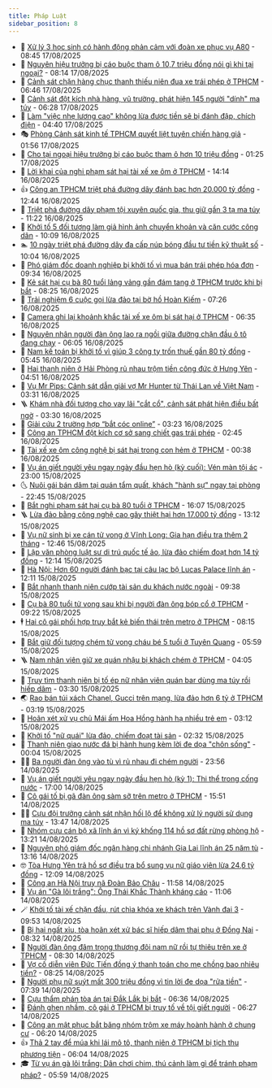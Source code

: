 ```yaml
---
title: Pháp Luật
sidebar_position: 8
---
```


<!-- dantri-phap-luat:START -->
- 🌊 [Xử lý 3 học sinh có hành động phản cảm với đoàn xe phục vụ A80](https://dantri.com.vn/phap-luat/xu-ly-3-hoc-sinh-co-hanh-dong-phan-cam-voi-doan-xe-phuc-vu-a80-20250817154016108.htm) - 08:45 17/08/2025
- 🐲 [Nguyên hiệu trưởng bị cáo buộc tham ô 10,7 triệu đồng nói gì khi tại ngoại?](https://dantri.com.vn/phap-luat/nguyen-hieu-truong-bi-cao-buoc-tham-o-107-trieu-dong-noi-gi-khi-tai-ngoai-20250817133130480.htm) - 08:14 17/08/2025
- 🌁 [Cảnh sát chặn hàng chục thanh thiếu niên đua xe trái phép ở TPHCM](https://dantri.com.vn/phap-luat/canh-sat-chan-hang-chuc-thanh-thieu-nien-dua-xe-trai-phep-o-tphcm-20250817133311929.htm) - 06:46 17/08/2025
- 🎃 [Cảnh sát đột kích nhà hàng, vũ trường, phát hiện 145 người &quot;dính&quot; ma túy](https://dantri.com.vn/phap-luat/canh-sat-dot-kich-nha-hang-vu-truong-phat-hien-145-nguoi-dinh-ma-tuy-20250817130805515.htm) - 06:28 17/08/2025
- 🦅 [Làm &quot;việc nhẹ lương cao&quot; không lừa được tiền sẽ bị đánh đập, chích điện](https://dantri.com.vn/phap-luat/lam-viec-nhe-luong-cao-khong-lua-duoc-tien-se-bi-danh-dap-chich-dien-20250817110747016.htm) - 04:40 17/08/2025
- 🎭 [Phòng Cảnh sát kinh tế TPHCM quyết liệt tuyên chiến hàng giả](https://dantri.com.vn/phap-luat/phong-canh-sat-kinh-te-tphcm-quyet-liet-tuyen-chien-hang-gia-20250816041143580.htm) - 01:56 17/08/2025
- 🤗 [Cho tại ngoại hiệu trưởng bị cáo buộc tham ô hơn 10 triệu đồng](https://dantri.com.vn/phap-luat/cho-tai-ngoai-hieu-truong-bi-cao-buoc-tham-o-hon-10-trieu-dong-20250817080541212.htm) - 01:25 17/08/2025
- 🚀 [Lời khai của nghi phạm sát hại tài xế xe ôm ở TPHCM](https://dantri.com.vn/phap-luat/loi-khai-cua-nghi-pham-sat-hai-tai-xe-xe-om-o-tphcm-20250816201605612.htm) - 14:14 16/08/2025
- 👍 [Công an TPHCM triệt phá đường dây đánh bạc hơn 20.000 tỷ đồng](https://dantri.com.vn/phap-luat/cong-an-tphcm-triet-pha-duong-day-danh-bac-hon-20000-ty-dong-20250816191831376.htm) - 12:44 16/08/2025
- 🧐 [Triệt phá đường dây phạm tội xuyên quốc gia, thu giữ gần 3 tạ ma túy](https://dantri.com.vn/phap-luat/triet-pha-duong-day-pham-toi-xuyen-quoc-gia-thu-giu-gan-3-ta-ma-tuy-20250816180955520.htm) - 11:22 16/08/2025
- 🫶 [Khởi tố 5 đối tượng làm giả hình ảnh chuyển khoản và căn cước công dân](https://dantri.com.vn/phap-luat/khoi-to-5-doi-tuong-lam-gia-hinh-anh-chuyen-khoan-va-can-cuoc-cong-dan-20250816165209607.htm) - 10:09 16/08/2025
- 🏊 [10 ngày triệt phá đường dây đa cấp núp bóng đầu tư tiền kỹ thuật số](https://dantri.com.vn/phap-luat/10-ngay-triet-pha-duong-day-da-cap-nup-bong-dau-tu-tien-ky-thuat-so-20250816165156536.htm) - 10:04 16/08/2025
- 🌋 [Phó giám đốc doanh nghiệp bị khởi tố vì mua bán trái phép hóa đơn](https://dantri.com.vn/phap-luat/pho-giam-doc-doanh-nghiep-bi-khoi-to-vi-mua-ban-trai-phep-hoa-don-20250816161602389.htm) - 09:34 16/08/2025
- 👹 [Kẻ sát hại cụ bà 80 tuổi lảng vảng gần đám tang ở TPHCM trước khi bị bắt](https://dantri.com.vn/phap-luat/ke-sat-hai-cu-ba-80-tuoi-lang-vang-gan-dam-tang-o-tphcm-truoc-khi-bi-bat-20250816143221444.htm) - 08:25 16/08/2025
- 🫣 [Trải nghiệm 6 cuộc gọi lừa đảo tại bờ hồ Hoàn Kiếm](https://dantri.com.vn/phap-luat/trai-nghiem-6-cuoc-goi-lua-dao-tai-bo-ho-hoan-kiem-20250816141928534.htm) - 07:26 16/08/2025
- 🎃 [Camera ghi lại khoảnh khắc tài xế xe ôm bị sát hại ở TPHCM](https://dantri.com.vn/phap-luat/camera-ghi-lai-khoanh-khac-tai-xe-xe-om-bi-sat-hai-o-tphcm-20250816123853002.htm) - 06:35 16/08/2025
- 🌝 [Nguyên nhân người đàn ông lao ra ngồi giữa đường chặn đầu ô tô đang chạy](https://dantri.com.vn/phap-luat/nguyen-nhan-nguoi-dan-ong-lao-ra-ngoi-giua-duong-chan-dau-o-to-dang-chay-20250816123024269.htm) - 06:05 16/08/2025
- 🚀 [Nam kế toán bị khởi tố vì giúp 3 công ty trốn thuế gần 80 tỷ đồng](https://dantri.com.vn/phap-luat/nam-ke-toan-bi-khoi-to-vi-giup-3-cong-ty-tron-thue-gan-80-ty-dong-20250816122001545.htm) - 05:45 16/08/2025
- 🥷 [Hai thanh niên ở Hải Phòng rủ nhau trộm tiền công đức ở Hưng Yên](https://dantri.com.vn/phap-luat/hai-thanh-nien-o-hai-phong-ru-nhau-trom-tien-cong-duc-o-hung-yen-20250816113104061.htm) - 04:51 16/08/2025
- 👺 [Vụ Mr Pips: Cảnh sát dẫn giải vợ Mr Hunter từ Thái Lan về Việt Nam](https://dantri.com.vn/phap-luat/vu-mr-pips-canh-sat-dan-giai-vo-mr-hunter-tu-thai-lan-ve-viet-nam-20250816102814538.htm) - 03:31 16/08/2025
- 🪜 [Khám nhà đối tượng cho vay lãi &quot;cắt cổ&quot;, cảnh sát phát hiện điều bất ngờ](https://dantri.com.vn/phap-luat/kham-nha-doi-tuong-cho-vay-lai-cat-co-canh-sat-phat-hien-dieu-bat-ngo-20250816093926777.htm) - 03:30 16/08/2025
- 🦄 [Giải cứu 2 trường hợp “bắt cóc online”](https://dantri.com.vn/phap-luat/giai-cuu-2-truong-hop-bat-coc-online-20250816091803122.htm) - 03:23 16/08/2025
- 🦍 [Công an TPHCM đột kích cơ sở sang chiết gas trái phép](https://dantri.com.vn/phap-luat/cong-an-tphcm-dot-kich-co-so-sang-chiet-gas-trai-phep-20250816093907838.htm) - 02:45 16/08/2025
- 🌁 [Tài xế xe ôm công nghệ bị sát hại trong con hẻm ở TPHCM](https://dantri.com.vn/phap-luat/tai-xe-xe-om-cong-nghe-bi-sat-hai-trong-con-hem-o-tphcm-20250816040117471.htm) - 00:38 16/08/2025
- 💯 [Vụ án giết người yêu ngay ngày đầu hẹn hò &lpar;kỳ cuối&rpar;: Vén màn tội ác](https://dantri.com.vn/phap-luat/vu-an-giet-nguoi-yeu-ngay-ngay-dau-hen-ho-ky-cuoi-ven-man-toi-ac-20250804100325451.htm) - 23:00 15/08/2025
- 🌜 [Nuôi gái bán dâm tại quán tẩm quất, khách &quot;hành sự&quot; ngay tại phòng](https://dantri.com.vn/phap-luat/nuoi-gai-ban-dam-tai-quan-tam-quat-khach-hanh-su-ngay-tai-phong-20250816023649845.htm) - 22:45 15/08/2025
- 👹 [Bắt nghi phạm sát hại cụ bà 80 tuổi ở TPHCM](https://dantri.com.vn/phap-luat/bat-nghi-pham-sat-hai-cu-ba-80-tuoi-o-tphcm-20250815225646283.htm) - 16:07 15/08/2025
- 🪜 [Lừa đảo bằng công nghệ cao gây thiệt hại hơn 17.000 tỷ đồng](https://dantri.com.vn/phap-luat/lua-dao-bang-cong-nghe-cao-gay-thiet-hai-hon-17000-ty-dong-20250815155611948.htm) - 13:12 15/08/2025
- 🦩 [Vụ nữ sinh bị xe cán tử vong ở Vĩnh Long: Gia hạn điều tra thêm 2 tháng](https://dantri.com.vn/phap-luat/vu-nu-sinh-bi-xe-can-tu-vong-o-vinh-long-gia-han-dieu-tra-them-2-thang-20250815185740172.htm) - 12:46 15/08/2025
- 💂 [Lập văn phòng luật sư di trú quốc tế ảo, lừa đảo chiếm đoạt hơn 14 tỷ đồng](https://dantri.com.vn/phap-luat/lap-van-phong-luat-su-di-tru-quoc-te-ao-lua-dao-chiem-doat-hon-14-ty-dong-20250815184612437.htm) - 12:14 15/08/2025
- 💃 [Hà Nội: Hơn 60 người đánh bạc tại câu lạc bộ Lucas Palace lĩnh án](https://dantri.com.vn/phap-luat/ha-noi-hon-60-nguoi-danh-bac-tai-cau-lac-bo-lucas-palace-linh-an-20250815190627472.htm) - 12:11 15/08/2025
- 🧐 [Bắt nhanh thanh niên cướp tài sản du khách nước ngoài](https://dantri.com.vn/phap-luat/bat-nhanh-thanh-nien-cuop-tai-san-du-khach-nuoc-ngoai-20250815160503896.htm) - 09:38 15/08/2025
- 🤗 [Cụ bà 80 tuổi tử vong sau khi bị người đàn ông bóp cổ ở TPHCM](https://dantri.com.vn/phap-luat/cu-ba-80-tuoi-tu-vong-sau-khi-bi-nguoi-dan-ong-bop-co-o-tphcm-20250815154951038.htm) - 09:22 15/08/2025
- 🕴 [Hai cô gái phối hợp truy bắt kẻ biến thái trên metro ở TPHCM](https://dantri.com.vn/phap-luat/hai-co-gai-phoi-hop-truy-bat-ke-bien-thai-tren-metro-o-tphcm-20250815142502002.htm) - 08:15 15/08/2025
- 🐎 [Bắt giữ đối tượng chém tử vong cháu bé 5 tuổi ở Tuyên Quang](https://dantri.com.vn/phap-luat/bat-giu-doi-tuong-chem-tu-vong-chau-be-5-tuoi-o-tuyen-quang-20250815121650114.htm) - 05:59 15/08/2025
- 🪜 [Nam nhân viên giữ xe quán nhậu bị khách chém ở TPHCM](https://dantri.com.vn/phap-luat/nam-nhan-vien-giu-xe-quan-nhau-bi-khach-chem-o-tphcm-20250815091241424.htm) - 04:05 15/08/2025
- 🤭 [Truy tìm thanh niên bị tố ép nữ nhân viên quán bar dùng ma túy rồi hiếp dâm](https://dantri.com.vn/phap-luat/truy-tim-thanh-nien-bi-to-ep-nu-nhan-vien-quan-bar-dung-ma-tuy-roi-hiep-dam-20250815100727703.htm) - 03:30 15/08/2025
- 🌏 [Rao bán túi xách Chanel, Gucci trên mạng, lừa đảo hơn 6 tỷ ở TPHCM](https://dantri.com.vn/phap-luat/rao-ban-tui-xach-chanel-gucci-tren-mang-lua-dao-hon-6-ty-o-tphcm-20250815101027947.htm) - 03:19 15/08/2025
- 🎃 [Hoãn xét xử vụ chủ Mái ấm Hoa Hồng hành hạ nhiều trẻ em](https://dantri.com.vn/phap-luat/hoan-xet-xu-vu-chu-mai-am-hoa-hong-hanh-ha-nhieu-tre-em-20250815093536647.htm) - 03:12 15/08/2025
- 🗽 [Khởi tố &quot;nữ quái&quot; lừa đảo, chiếm đoạt tài sản](https://dantri.com.vn/phap-luat/khoi-to-nu-quai-lua-dao-chiem-doat-tai-san-20250815093016305.htm) - 02:32 15/08/2025
- 🌁 [Thanh niên giao nước đá bị hành hung kèm lời đe dọa &quot;chôn sống&quot;](https://dantri.com.vn/phap-luat/thanh-nien-giao-nuoc-da-bi-hanh-hung-kem-loi-de-doa-chon-song-20250815061823978.htm) - 00:04 15/08/2025
- 🧑‍💻 [Ba người đàn ông vào tù vì rủ nhau đi chém người](https://dantri.com.vn/phap-luat/ba-nguoi-dan-ong-vao-tu-vi-ru-nhau-di-chem-nguoi-20250814182004073.htm) - 23:56 14/08/2025
- 🌮 [Vụ án giết người yêu ngay ngày đầu hẹn hò &lpar;kỳ 1&rpar;: Thi thể trong cống nước](https://dantri.com.vn/phap-luat/vu-an-giet-nguoi-yeu-ngay-ngay-dau-hen-ho-ky-1-thi-the-trong-cong-nuoc-20250814185341809.htm) - 17:00 14/08/2025
- 🤗 [Cô gái tố bị gã đàn ông sàm sỡ trên metro ở TPHCM](https://dantri.com.vn/phap-luat/co-gai-to-bi-ga-dan-ong-sam-so-tren-metro-o-tphcm-20250814215320371.htm) - 15:51 14/08/2025
- 👨‍🏫 [Cựu đội trưởng cảnh sát nhận hối lộ để không xử lý người sử dụng ma túy](https://dantri.com.vn/phap-luat/cuu-doi-truong-canh-sat-nhan-hoi-lo-de-khong-xu-ly-nguoi-su-dung-ma-tuy-20250814202022716.htm) - 13:47 14/08/2025
- 🎉 [Nhóm cựu cán bộ xã lĩnh án vì ký khống 114 hồ sơ đất rừng phòng hộ](https://dantri.com.vn/phap-luat/nhom-cuu-can-bo-xa-linh-an-vi-ky-khong-114-ho-so-dat-rung-phong-ho-20250814195351253.htm) - 13:21 14/08/2025
- 🤗 [Nguyên phó giám đốc ngân hàng chi nhánh Gia Lai lĩnh án 25 năm tù](https://dantri.com.vn/phap-luat/nguyen-pho-giam-doc-ngan-hang-chi-nhanh-gia-lai-linh-an-25-nam-tu-20250814195223251.htm) - 13:16 14/08/2025
- 🤓 [Tòa Hưng Yên trả hồ sơ điều tra bổ sung vụ nữ giáo viên lừa 24,6 tỷ đồng](https://dantri.com.vn/phap-luat/toa-hung-yen-tra-ho-so-dieu-tra-bo-sung-vu-nu-giao-vien-lua-246-ty-dong-20250814184501804.htm) - 12:09 14/08/2025
- 👹 [Công an Hà Nội truy nã Đoàn Bảo Châu](https://dantri.com.vn/phap-luat/cong-an-ha-noi-truy-na-doan-bao-chau-20250814185523491.htm) - 11:58 14/08/2025
- 🐘 [Vụ án &quot;Gà lôi trắng&quot;: Ông Thái Khắc Thành kháng cáo](https://dantri.com.vn/phap-luat/vu-an-ga-loi-trang-ong-thai-khac-thanh-khang-cao-20250814180148931.htm) - 11:06 14/08/2025
- 🪄 [Khởi tố tài xế chặn đầu, rút chìa khóa xe khách trên Vành đai 3](https://dantri.com.vn/phap-luat/khoi-to-tai-xe-chan-dau-rut-chia-khoa-xe-khach-tren-vanh-dai-3-20250814165249412.htm) - 09:53 14/08/2025
- 💄 [Bị hại ngất xỉu, tòa hoãn xét xử bác sĩ hiếp dâm thai phụ ở Đồng Nai](https://dantri.com.vn/phap-luat/bi-hai-ngat-xiu-toa-hoan-xet-xu-bac-si-hiep-dam-thai-phu-o-dong-nai-20250814152747775.htm) - 08:32 14/08/2025
- 🐎 [Người đàn ông đâm trọng thương đôi nam nữ rồi tự thiêu trên xe ở TPHCM](https://dantri.com.vn/phap-luat/nguoi-dan-ong-dam-trong-thuong-doi-nam-nu-roi-tu-thieu-tren-xe-o-tphcm-20250814151848565.htm) - 08:30 14/08/2025
- 💯 [Vợ cố diễn viên Đức Tiến đồng ý thanh toán cho mẹ chồng bao nhiêu tiền?](https://dantri.com.vn/phap-luat/vo-co-dien-vien-duc-tien-dong-y-thanh-toan-cho-me-chong-bao-nhieu-tien-20250814151027967.htm) - 08:25 14/08/2025
- 💯 [Người phụ nữ suýt mất 300 triệu đồng vì tin lời đe dọa &quot;rửa tiền&quot;](https://dantri.com.vn/phap-luat/nguoi-phu-nu-suyt-mat-300-trieu-dong-vi-tin-loi-de-doa-rua-tien-20250814121955562.htm) - 07:39 14/08/2025
- 🌈 [Cựu thẩm phán tòa án tại Đắk Lắk bị bắt](https://dantri.com.vn/phap-luat/cuu-tham-phan-toa-an-tai-dak-lak-bi-bat-20250814132237623.htm) - 06:36 14/08/2025
- 🧠 [Đánh ghen nhầm, cô gái ở TPHCM bị truy tố về tội giết người](https://dantri.com.vn/phap-luat/danh-ghen-nham-co-gai-o-tphcm-bi-truy-to-ve-toi-giet-nguoi-20250813154305828.htm) - 06:27 14/08/2025
- 🌈 [Công an mật phục bắt băng nhóm trộm xe máy hoành hành ở chung cư](https://dantri.com.vn/phap-luat/cong-an-mat-phuc-bat-bang-nhom-trom-xe-may-hoanh-hanh-o-chung-cu-20250814113735292.htm) - 06:20 14/08/2025
- 👍 [Thả 2 tay để múa khi lái mô tô, thanh niên ở TPHCM bị tịch thu phương tiện](https://dantri.com.vn/phap-luat/tha-2-tay-de-mua-khi-lai-mo-to-thanh-nien-o-tphcm-bi-tich-thu-phuong-tien-20250814120632255.htm) - 06:04 14/08/2025
- 🎓 [Từ vụ án gà lôi trắng: Dân chơi chim, thú cảnh làm gì để tránh phạm pháp?](https://dantri.com.vn/phap-luat/tu-vu-an-ga-loi-trang-dan-choi-chim-thu-canh-lam-gi-de-tranh-pham-phap-20250814095521255.htm) - 05:59 14/08/2025<!-- dantri-phap-luat:END -->
